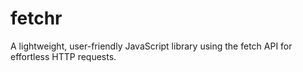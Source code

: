 # fetchr
A lightweight, user-friendly JavaScript library using the fetch API for effortless HTTP requests.
